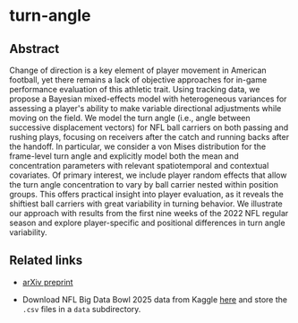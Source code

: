 # turn-angle

## Abstract

Change of direction is a key element of player movement in American football, yet there remains a lack of objective approaches for in-game performance evaluation of this athletic trait.
Using tracking data, we propose a Bayesian mixed-effects model with heterogeneous variances for assessing a player's ability to make variable directional adjustments while moving on the field.
We model the turn angle (i.e., angle between successive displacement vectors) for NFL ball carriers on both passing and rushing plays, focusing on receivers after the catch and running backs after the handoff.
In particular, we consider a von Mises distribution for the frame-level turn angle and explicitly model both the mean and concentration parameters with relevant spatiotemporal and contextual covariates.
Of primary interest, we include player random effects that allow the turn angle concentration to vary by ball carrier nested within position groups.
This offers practical insight into player evaluation, as it reveals the shiftiest ball carriers with great variability in turning behavior.
We illustrate our approach with results from the first nine weeks of the 2022 NFL regular season and explore player-specific and positional differences in turn angle variability.

## Related links

* [arXiv preprint](https://arxiv.org/abs/XXXXXX)

* Download NFL Big Data Bowl 2025 data from Kaggle [here](https://www.kaggle.com/competitions/nfl-big-data-bowl-2025/data) and store the `.csv` files in a `data` subdirectory.
